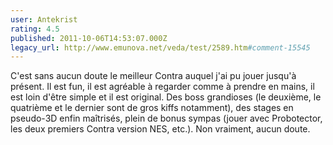 ```yaml
---
user: Antekrist
rating: 4.5
published: 2011-10-06T14:53:07.000Z
legacy_url: http://www.emunova.net/veda/test/2589.htm#comment-15545
---
```

C'est sans aucun doute le meilleur Contra auquel j'ai pu jouer jusqu'à présent. Il est fun, il est agréable à regarder comme à prendre en mains, il est loin d'être simple et il est original. Des boss grandioses (le deuxième, le quatrième et le dernier sont de gros kiffs notamment), des stages en pseudo-3D enfin maîtrisés, plein de bonus sympas (jouer avec Probotector, les deux premiers Contra version NES, etc.). Non vraiment, aucun doute.